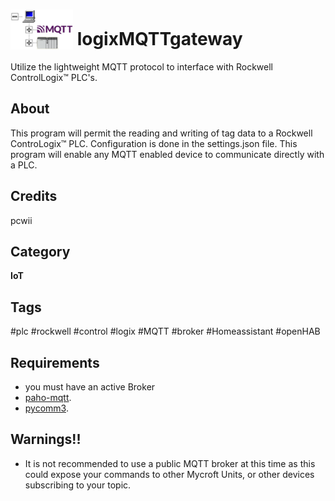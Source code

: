 # <img src='/images/layout.png' width='100' height='64' style='vertical-align:bottom'/> logixMQTTgateway
Utilize the lightweight MQTT protocol to interface with Rockwell ControlLogix™ PLC's.

## About
This program will permit the reading and writing of tag data to a Rockwell ControLogix™ PLC. 
Configuration is done in the settings.json file.
This program will enable any MQTT enabled device to communicate directly with a PLC.

## Credits
pcwii

## Category
**IoT**

## Tags
#plc
#rockwell
#control
#logix
#MQTT
#broker
#Homeassistant
#openHAB

## Requirements
- you must have an active Broker
- [paho-mqtt](https://pypi.org/project/paho-mqtt/).
- [pycomm3](https://github.com/ottowayi/pycomm3).

## Warnings!!
- It is not recommended to use a public MQTT broker at this time as this could expose your commands to other Mycroft Units, or other devices subscribing to your topic.
 


